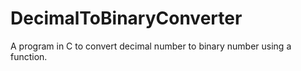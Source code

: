 # DecimalToBinaryConverter
A program in C to convert decimal number to binary number using a function.
